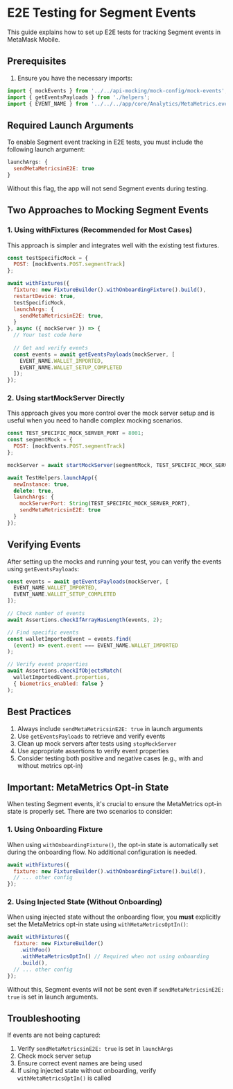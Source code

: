 # E2E Testing for Segment Events

This guide explains how to set up E2E tests for tracking Segment events in MetaMask Mobile.

## Prerequisites

1. Ensure you have the necessary imports:
```javascript
import { mockEvents } from '../../api-mocking/mock-config/mock-events';
import { getEventsPayloads } from './helpers';
import { EVENT_NAME } from '../../../app/core/Analytics/MetaMetrics.events';
```

## Required Launch Arguments

To enable Segment event tracking in E2E tests, you must include the following launch argument:
```javascript
launchArgs: {
  sendMetaMetricsinE2E: true
}
```

Without this flag, the app will not send Segment events during testing.

## Two Approaches to Mocking Segment Events

### 1. Using withFixtures (Recommended for Most Cases)

This approach is simpler and integrates well with the existing test fixtures.

```javascript
const testSpecificMock = {
  POST: [mockEvents.POST.segmentTrack]
};

await withFixtures({
  fixture: new FixtureBuilder().withOnboardingFixture().build(),
  restartDevice: true,
  testSpecificMock,
  launchArgs: {
    sendMetaMetricsinE2E: true,
  }
}, async ({ mockServer }) => {
  // Your test code here
  
  // Get and verify events
  const events = await getEventsPayloads(mockServer, [
    EVENT_NAME.WALLET_IMPORTED,
    EVENT_NAME.WALLET_SETUP_COMPLETED
  ]);
});
```

### 2. Using startMockServer Directly

This approach gives you more control over the mock server setup and is useful when you need to handle complex mocking scenarios.

```javascript
const TEST_SPECIFIC_MOCK_SERVER_PORT = 8001;
const segmentMock = {
  POST: [mockEvents.POST.segmentTrack]
};

mockServer = await startMockServer(segmentMock, TEST_SPECIFIC_MOCK_SERVER_PORT);

await TestHelpers.launchApp({
  newInstance: true,
  delete: true,
  launchArgs: { 
    mockServerPort: String(TEST_SPECIFIC_MOCK_SERVER_PORT), 
    sendMetaMetricsinE2E: true 
  }
});
```

## Verifying Events

After setting up the mocks and running your test, you can verify the events using `getEventsPayloads`:

```javascript
const events = await getEventsPayloads(mockServer, [
  EVENT_NAME.WALLET_IMPORTED,
  EVENT_NAME.WALLET_SETUP_COMPLETED
]);

// Check number of events
await Assertions.checkIfArrayHasLength(events, 2);

// Find specific events
const walletImportedEvent = events.find(
  (event) => event.event === EVENT_NAME.WALLET_IMPORTED
);

// Verify event properties
await Assertions.checkIfObjectsMatch(
  walletImportedEvent.properties,
  { biometrics_enabled: false }
);
```

## Best Practices

1. Always include `sendMetaMetricsinE2E: true` in launch arguments
2. Use `getEventsPayloads` to retrieve and verify events
3. Clean up mock servers after tests using `stopMockServer`
4. Use appropriate assertions to verify event properties
5. Consider testing both positive and negative cases (e.g., with and without metrics opt-in)

## Important: MetaMetrics Opt-in State

When testing Segment events, it's crucial to ensure the MetaMetrics opt-in state is properly set. There are two scenarios to consider:

### 1. Using Onboarding Fixture
When using `withOnboardingFixture()`, the opt-in state is automatically set during the onboarding flow. No additional configuration is needed.

```javascript
await withFixtures({
  fixture: new FixtureBuilder().withOnboardingFixture().build(),
  // ... other config
});
```

### 2. Using Injected State (Without Onboarding)
When using injected state without the onboarding flow, you **must** explicitly set the MetaMetrics opt-in state using `withMetaMetricsOptIn()`:

```javascript
await withFixtures({
  fixture: new FixtureBuilder()
    .withFoo()
    .withMetaMetricsOptIn() // Required when not using onboarding
    .build(),
  // ... other config
});
```

Without this, Segment events will not be sent even if `sendMetaMetricsinE2E: true` is set in launch arguments.

## Troubleshooting

If events are not being captured:
1. Verify `sendMetaMetricsinE2E: true` is set in `launchArgs`
2. Check mock server setup
3. Ensure correct event names are being used
4. If using injected state without onboarding, verify `withMetaMetricsOptIn()` is called